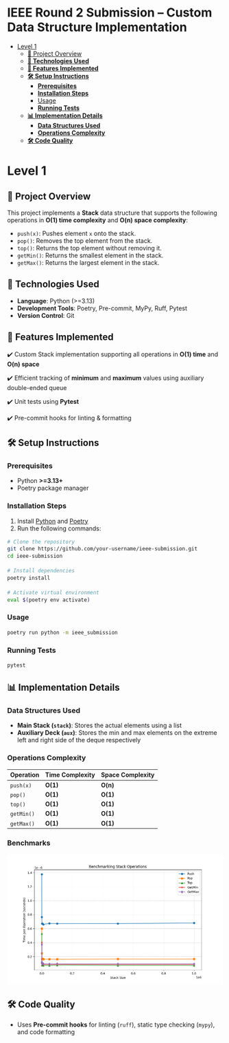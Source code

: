 # IEEE Round 2 Submission – Custom Data Structure Implementation

<!--toc:start-->

- [Level 1](#level-1)
  - [📌 Project Overview](#-project-overview)
  - [**🚀 Technologies Used**](#-technologies-used)
  - [**🌟 Features Implemented**](#-features-implemented)
  - [**🛠️ Setup Instructions**](#%EF%B8%8F-setup-instructions)
    - [**Prerequisites**](#prerequisites)
    - [**Installation Steps**](#installation-steps)
    - [Usage](#usage)
    - [**Running Tests**](#running-tests)
  - [**📊 Implementation Details**](#-implementation-details)
    - [**Data Structures Used**](#data-structures-used)
    - [**Operations Complexity**](#operations-complexity)
  - [**🛠️ Code Quality**](#%EF%B8%8F-code-quality)
  <!--toc:end-->

# Level 1

## 📌 Project Overview

This project implements a **Stack** data structure that supports the following operations in **O(1) time complexity** and **O(n) space complexity**:

- `push(x)`: Pushes element `x` onto the stack.
- `pop()`: Removes the top element from the stack.
- `top()`: Returns the top element without removing it.
- `getMin()`: Returns the smallest element in the stack.
- `getMax()`: Returns the largest element in the stack.

## **🚀 Technologies Used**

- **Language**: Python (>=3.13)
- **Development Tools**: Poetry, Pre-commit, MyPy, Ruff, Pytest
- **Version Control**: Git

## **🌟 Features Implemented**

✔️ Custom Stack implementation supporting all operations in **O(1) time** and **O(n) space**

✔️ Efficient tracking of **minimum** and **maximum** values using auxiliary double-ended queue

✔️ Unit tests using **Pytest**

✔️ Pre-commit hooks for linting & formatting

## **🛠️ Setup Instructions**

### **Prerequisites**

- Python **>=3.13+**
- Poetry package manager

### **Installation Steps**

1. Install [Python](https://www.python.org/) and [Poetry](https://python-poetry.org/)
2. Run the following commands:

```bash
# Clone the repository
git clone https://github.com/your-username/ieee-submission.git
cd ieee-submission

# Install dependencies
poetry install

# Activate virtual environment
eval $(poetry env activate)
```

### Usage

```bash
poetry run python -m ieee_submission

```

### **Running Tests**

```bash
pytest
```

## **📊 Implementation Details**

### **Data Structures Used**

- **Main Stack (`stack`)**: Stores the actual elements using a list
- **Auxiliary Deck (`aux`)**: Stores the min and max elements on the extreme left and right side of the deque respectively

### **Operations Complexity**

| Operation  | Time Complexity | Space Complexity |
| ---------- | --------------- | ---------------- |
| `push(x)`  | **O(1)**        | **O(n)**         |
| `pop()`    | **O(1)**        | **O(1)**         |
| `top()`    | **O(1)**        | **O(1)**         |
| `getMin()` | **O(1)**        | **O(1)**         |
| `getMax()` | **O(1)**        | **O(1)**         |

### **Benchmarks**

![assets/stack_bench.png](assets/bench_stack.png)

## **🛠️ Code Quality**

- Uses **Pre-commit hooks** for linting (`ruff`), static type checking (`mypy`), and code formatting
